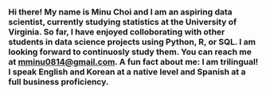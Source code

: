 ### Hi there! My name is Minu Choi and I am an aspiring data scientist, currently studying statistics at the University of Virginia. So far, I have enjoyed colloborating with other students in data science projects using Python, R, or SQL. I am looking forward to continuosly study them. You can reach me at mminu0814@gmail.com. A fun fact about me: I am trilingual! I speak English and Korean at a native level and Spanish at a full business proficiency.
